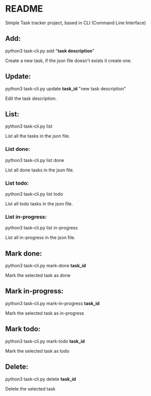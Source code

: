 # README
Simple Task tracker project, based in CLI (Command Line Interface)

## Add:
python3 task-cli.py add "**task description**"

Create a new task, if the json file doesn't exists it create one.

## Update:
python3 task-cli.py update **task_id** "new task description"

Edit the task description.

## List:
python3 task-cli.py list

List all the tasks in the json file.

### List done:
python3 task-cli.py list done

List all done tasks in the json file.

### List todo:
python3 task-cli.py list todo

List all todo tasks in the json file.

### List in-progress:
python3 task-cli.py list in-progress

List all in-progress in the json file.

## Mark done:
python3 task-cli.py mark-done **task_id**

Mark the selected task as done

## Mark in-progress:
python3 task-cli.py mark-in-progress **task_id**

Mark the selected task as in-progress

## Mark todo:
python3 task-cli.py mark-todo **task_id**

Mark the selected task as todo

## Delete:
python3 task-cli.py delete **task_id**

Delete the selected task
